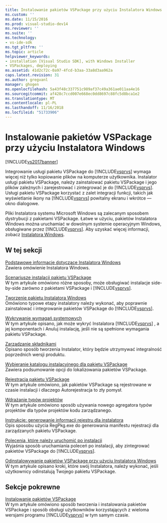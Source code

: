 ```yaml
---
title: Instalowanie pakietów VSPackage przy użyciu Instalatora Windows | Dokumentacja firmy Microsoft
ms.custom: ''
ms.date: 11/15/2016
ms.prod: visual-studio-dev14
ms.reviewer: ''
ms.suite: ''
ms.technology:
- vs-ide-sdk
ms.tgt_pltfrm: ''
ms.topic: article
helpviewer_keywords:
- installation [Visual Studio SDK], with Windows Installer
- VSPackages, deploying
ms.assetid: 41d2c72c-0a97-4fcd-b3aa-33a8d3aa962a
caps.latest.revision: 31
ms.author: gregvanl
manager: ghogen
ms.openlocfilehash: 5a43f48c337751c989af37c49a361ae011aa4e16
ms.sourcegitcommit: af428c7ccd007e668ec0dd8697c88fc5d8bca1e2
ms.translationtype: MT
ms.contentlocale: pl-PL
ms.lasthandoff: 11/16/2018
ms.locfileid: "51733906"
---
```

# <a name="installing-vspackages-with-windows-installer"></a>Instalowanie pakietów VSPackage przy użyciu Instalatora Windows
[!INCLUDE[vs2017banner](../../includes/vs2017banner.md)]

Integrowanie usługi pakietu VSPackage do [!INCLUDE[vsprvs](../../includes/vsprvs-md.md)] wymaga więcej niż tylko kopiowanie plików na komputerze użytkownika. Instalator usługi pakietu VSPackage, należy zainstalować pakietu VSPackage i jego plików zależnych i zarejestrować i zintegrować je do [!INCLUDE[vsprvs](../../includes/vsprvs-md.md)]. Usługi pakietu VSPackage korzystać z zalet integracji funkcji, takich jak wyświetlanie ikony na [!INCLUDE[vsprvs](../../includes/vsprvs-md.md)] powitalny ekranu i wkrótce — okno dialogowe.  
  
 Pliki Instalatora systemu Microsoft Windows są zalecanym sposobem dystrybucji z pakietami VSPackage. Łatwe w użyciu, pakietów Instalatora Windows można uruchamiać w dowolnym systemie operacyjnym Windows, obsługiwane przez [!INCLUDE[vsprvs](../../includes/vsprvs-md.md)]. Aby uzyskać więcej informacji, zobacz [Instalatora Windows](http://msdn.microsoft.com/en-us/121be21b-b916-43e2-8f10-8b080516d2a0).  
  
## <a name="in-this-section"></a>W tej sekcji  
 [Podstawowe informacje dotyczące Instalatora Windows](../../extensibility/internals/windows-installer-basics.md)  
 Zawiera omówienie Instalatora Windows.  
  
 [Scenariusze instalacji pakietu VSPackage](../../extensibility/internals/vspackage-setup-scenarios.md)  
 W tym artykule omówiono różne sposoby, może obsługiwać instalacje side-by-side zarówno z pakietami VSPackage i [!INCLUDE[vsprvs](../../includes/vsprvs-md.md)].  
  
 [Tworzenie pakietu Instalatora Windows](../../extensibility/internals/authoring-a-windows-installer-package.md)  
 Omówiono typowe etapy instalatory należy wykonać, aby poprawnie zainstalować i integrowanie pakietów VSPackage do [!INCLUDE[vsprvs](../../includes/vsprvs-md.md)].  
  
 [Wykrywanie wymagań systemowych](../../extensibility/internals/detecting-system-requirements.md)  
 W tym artykule opisano, jak może wykryć Instalatora [!INCLUDE[vsprvs](../../includes/vsprvs-md.md)] , a jej komponentach i Anuluj instalację, jeśli nie są spełnione wymagania pakietu VSPackage.  
  
 [Zarządzanie składnikami](../../extensibility/internals/component-management.md)  
 Opisano sposób tworzenia Instalator, który będzie utrzymywać integralność poprzednich wersji produktu.  
  
 [Wybieranie katalogu instalacyjnego dla pakietu VSPackage](../../extensibility/internals/choosing-the-installation-directory-for-a-vspackage.md)  
 Zawiera podsumowanie opcji do lokalizowania pakietów VSPackage.  
  
 [Rejestracja pakietu VSPackage](../../extensibility/internals/vspackage-registration.md)  
 W tym artykule omówiono, jak pakietów VSPackage są rejestrowane w czasie instalacji i dlaczego Autorejestracja to zły pomysł.  
  
 [Wdrażanie typów projektów](../../extensibility/internals/deploying-project-types.md)  
 W tym artykule omówiono sposób używania nowego agregatora typów projektów dla typów projektów kodu zarządzanego.  
  
 [Instrukcje: generowanie informacji rejestru dla instalatora](../../extensibility/internals/how-to-generate-registry-information-for-an-installer.md)  
 Opis sposobu użycia RegPkg.exe do generowania manifestu rejestracji dla zarządzanych pakietu VSPackage.  
  
 [Polecenia, które należy uruchomić po instalacji](../../extensibility/internals/commands-that-must-be-run-after-installation.md)  
 Wyjaśnia sposób uruchamiania poleceń po instalacji, aby zintegrować pakietów VSPackage do [!INCLUDE[vsprvs](../../includes/vsprvs-md.md)].  
  
 [Odinstalowywanie pakietów VSPackage przy użyciu Instalatora Windows](../../extensibility/internals/uninstalling-a-vspackage-with-windows-installer.md)  
 W tym artykule opisano kroki, które swój Instalatora, należy wykonać, jeśli użytkownicy odinstalują Twojego pakietu VSPackage.  
  
## <a name="related-sections"></a>Sekcje pokrewne  
 [Instalowanie pakietów VSPackage](../../misc/installing-vspackages.md)  
 W tym artykule omówiono sposób tworzenia i instalowania pakietów VSPackage i sposób obsługi użytkowników korzystających z wieloma wersjami programu [!INCLUDE[vsprvs](../../includes/vsprvs-md.md)] w tym samym czasie.

